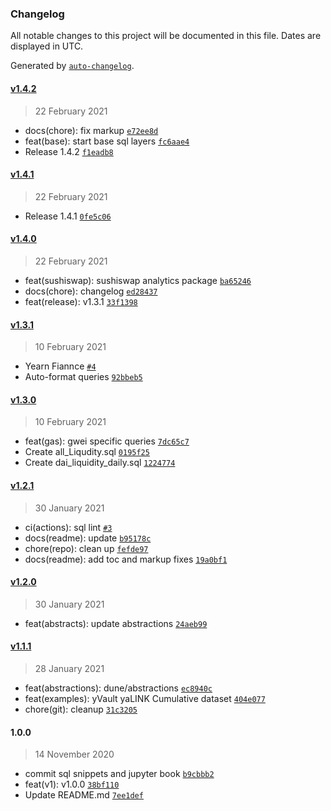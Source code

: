 ### Changelog

All notable changes to this project will be documented in this file. Dates are displayed in UTC.

Generated by [`auto-changelog`](https://github.com/CookPete/auto-changelog).

#### [v1.4.2](https://github.com/sambacha/dune-snippets/compare/v1.4.1...v1.4.2)

> 22 February 2021

- docs(chore): fix markup [`e72ee8d`](https://github.com/sambacha/dune-snippets/commit/e72ee8da2bfdbd3f787a1494b74d244fc2554aab)
- feat(base): start base sql layers [`fc6aae4`](https://github.com/sambacha/dune-snippets/commit/fc6aae4bcf6174643bb31e7106a3f1af8137f401)
- Release 1.4.2 [`f1eadb8`](https://github.com/sambacha/dune-snippets/commit/f1eadb8a186d78bf6e7bebb0c9c901a732d39a55)

#### [v1.4.1](https://github.com/sambacha/dune-snippets/compare/v1.4.0...v1.4.1)

> 22 February 2021

- Release 1.4.1 [`0fe5c06`](https://github.com/sambacha/dune-snippets/commit/0fe5c0691f50c8869282007d82ed2e779591d761)

#### [v1.4.0](https://github.com/sambacha/dune-snippets/compare/v1.3.1...v1.4.0)

> 22 February 2021

- feat(sushiswap): sushiswap analytics package [`ba65246`](https://github.com/sambacha/dune-snippets/commit/ba65246531965b08dcde741b34db2a8b89b77679)
- docs(chore): changelog [`ed28437`](https://github.com/sambacha/dune-snippets/commit/ed28437c3fe05e8fff1424f57bcc3e36b97c2162)
- feat(release): v1.3.1 [`33f1398`](https://github.com/sambacha/dune-snippets/commit/33f1398f0240c0554feb7c3860392818c47c450e)

#### [v1.3.1](https://github.com/sambacha/dune-snippets/compare/v1.3.0...v1.3.1)

> 10 February 2021

- Yearn Fiannce [`#4`](https://github.com/sambacha/dune-snippets/pull/4)
- Auto-format queries [`92bbeb5`](https://github.com/sambacha/dune-snippets/commit/92bbeb57c52ecef66e447a5ac38c3ae9e914074e)

#### [v1.3.0](https://github.com/sambacha/dune-snippets/compare/v1.2.1...v1.3.0)

> 10 February 2021

- feat(gas): gwei specific queries [`7dc65c7`](https://github.com/sambacha/dune-snippets/commit/7dc65c797376c672f4a6f58b0c7d9df6960fb735)
- Create all_Liqudity.sql [`0195f25`](https://github.com/sambacha/dune-snippets/commit/0195f2588dae944aa45294ef0ff7a9c63e2ed543)
- Create dai_liquidity_daily.sql [`1224774`](https://github.com/sambacha/dune-snippets/commit/122477491610a9f7b6c1312978d448a74a72162d)

#### [v1.2.1](https://github.com/sambacha/dune-snippets/compare/v1.2.0...v1.2.1)

> 30 January 2021

- ci(actions): sql lint [`#3`](https://github.com/sambacha/dune-snippets/pull/3)
- docs(readme): update [`b95178c`](https://github.com/sambacha/dune-snippets/commit/b95178c5997db75e5366ced5284d4e65b8c39429)
- chore(repo): clean up [`fefde97`](https://github.com/sambacha/dune-snippets/commit/fefde9736d7dc6fc4facf7e019ba6f30c32a7e86)
- docs(readme): add toc and markup fixes [`19a0bf1`](https://github.com/sambacha/dune-snippets/commit/19a0bf1e132021bece12c82fd76da9d52e57576e)

#### [v1.2.0](https://github.com/sambacha/dune-snippets/compare/v1.1.1...v1.2.0)

> 30 January 2021

- feat(abstracts): update abstractions [`24aeb99`](https://github.com/sambacha/dune-snippets/commit/24aeb99a67341e6a734aa5b76cd003c565810ec0)

#### [v1.1.1](https://github.com/sambacha/dune-snippets/compare/1.0.0...v1.1.1)

> 28 January 2021

- feat(abstractions): dune/abstractions [`ec8940c`](https://github.com/sambacha/dune-snippets/commit/ec8940c0a8b515c0e974df85c262813964f5d1f2)
- feat(examples): yVault yaLINK Cumulative dataset [`404e077`](https://github.com/sambacha/dune-snippets/commit/404e077b9320d80ab4c678e91d67840dd8c011d6)
- chore(git): cleanup [`31c3205`](https://github.com/sambacha/dune-snippets/commit/31c3205dd1dc036b431ef95c57311aa647249946)

#### 1.0.0

> 14 November 2020

- commit sql snippets and jupyter book [`b9cbbb2`](https://github.com/sambacha/dune-snippets/commit/b9cbbb2d4b835d874edb7ec9e2601c6d98df6fc1)
- feat(v1): v1.0.0 [`38bf110`](https://github.com/sambacha/dune-snippets/commit/38bf110fd2b46b216f39978d129c2ed200bb366d)
- Update README.md [`7ee1def`](https://github.com/sambacha/dune-snippets/commit/7ee1def9dd3d8f2f9dce0e0b423b016667335718)

